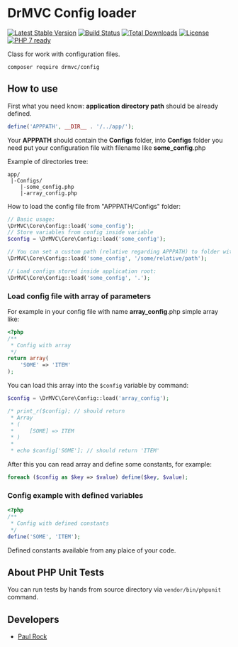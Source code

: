 # DrMVC Config loader

[![Latest Stable Version](https://poser.pugx.org/drmvc/config/v/stable)](https://packagist.org/packages/drmvc/config)
[![Build Status](https://travis-ci.org/drmvc/config.svg?branch=master)](https://travis-ci.org/drmvc/config)
[![Total Downloads](https://poser.pugx.org/drmvc/config/downloads)](https://packagist.org/packages/drmvc/config)
[![License](https://poser.pugx.org/drmvc/config/license)](https://packagist.org/packages/drmvc/config)
[![PHP 7 ready](https://php7ready.timesplinter.ch/drmvc/config/master/badge.svg)](https://travis-ci.org/drmvc/config)

Class for work with configuration files.

    composer require drmvc/config

## How to use

First what you need know: **application directory path** should be already defined.

```php
define('APPPATH', __DIR__ . '/../app/');
```

Your **APPPATH** should contain the **Configs** folder, into **Configs**
folder you need put your configuration file with filename like **some_config**.php

Example of directories tree:

    app/
     |-Configs/
        |-some_config.php
        |-array_config.php

How to load the config file from "APPPATH/Configs" folder:

```php
// Basic usage:
\DrMVC\Core\Config::load('some_config');
// Store variables from config inside variable
$config = \DrMVC\Core\Config::load('some_config');

// You can set a custom path (relative regarding APPPATH) to folder with configs:
\DrMVC\Core\Config::load('some_config', '/some/relative/path');

// Load configs stored inside application root: 
\DrMVC\Core\Config::load('some_config', '.');
```

### Load config file with array of parameters

For example in your config file with name **array_config**.php simple array like:

```php
<?php
/**
 * Config with array
 */
return array(
    'SOME' => 'ITEM'
);
```

You can load this array into the `$config` variable by command:

```php
$config = \DrMVC\Core\Config::load('array_config');

/* print_r($config); // should return
 * Array
 * (
 *     [SOME] => ITEM
 * )
 * 
 * echo $config['SOME']; // should return 'ITEM'
```

After this you can read array and define some constants, for example:

```php
foreach ($config as $key => $value) define($key, $value);
```

### Config example with defined variables

```php
<?php
/**
 * Config with defined constants
 */
define('SOME', 'ITEM');
```
    
Defined constants available from any plaice of your code.

## About PHP Unit Tests

You can run tests by hands from source directory via `vendor/bin/phpunit` command. 

## Developers

* [Paul Rock](https://github.com/EvilFreelancer)
